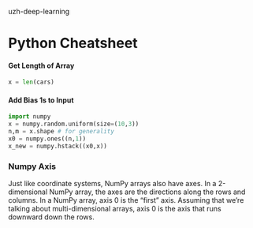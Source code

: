 uzh-deep-learning

# Python Cheatsheet

#### Get Length of Array
```python
x = len(cars)
```

#### Add Bias 1s to Input
````python
import numpy
x = numpy.random.uniform(size=(10,3))
n,m = x.shape # for generality
x0 = numpy.ones((n,1))
x_new = numpy.hstack((x0,x))
````

### Numpy Axis
Just like coordinate systems, NumPy arrays also have axes. In a 2-dimensional NumPy array, the axes are the directions along the rows and columns.
In a NumPy array, axis 0 is the “first” axis. Assuming that we’re talking about multi-dimensional arrays, axis 0 is the axis that runs downward down the rows.